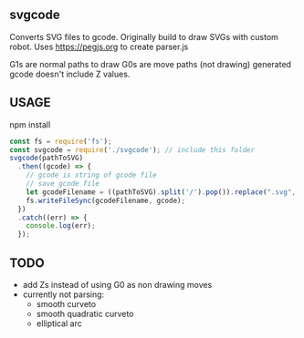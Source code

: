 ## svgcode
Converts SVG files to gcode. Originally build to draw SVGs with custom robot.
Uses https://pegjs.org to create parser.js

G1s are normal paths to draw
G0s are move paths (not drawing)
generated gcode doesn't include Z values.

## USAGE
npm install

```javascript
const fs = require('fs');
const svgcode = require('./svgcode'); // include this folder
svgcode(pathToSVG)
  .then((gcode) => {
    // gcode is string of gcode file
    // save gcode file
    let gcodeFilename = ((pathToSVG).split('/').pop()).replace(".svg", `-${Date.now()}.gcode`);
    fs.writeFileSync(gcodeFilename, gcode);
  })
  .catch((err) => {
    console.log(err);
  });
```

## TODO
* add Zs instead of using G0 as non drawing moves
* currently not parsing:
  * smooth curveto
  * smooth quadratic curveto
  * elliptical arc
